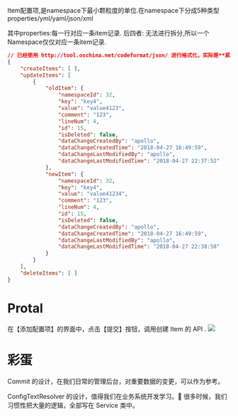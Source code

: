 Item配置项,是namespace下最小颗粒度的单位.在namespace下分成5种类型
properties/yml/yaml/json/xml

其中properties:每一行对应一条item记录.
后四者: 无法进行拆分,所以一个Namespace仅仅对应一条item记录.

```json
// 已经使用 http://tool.oschina.net/codeformat/json/ 进行格式化，实际是**紧凑型**
{
    "createItems": [ ], 
    "updateItems": [
        {
            "oldItem": {
                "namespaceId": 32, 
                "key": "key4", 
                "value": "value4123", 
                "comment": "123", 
                "lineNum": 4, 
                "id": 15, 
                "isDeleted": false, 
                "dataChangeCreatedBy": "apollo", 
                "dataChangeCreatedTime": "2018-04-27 16:49:59", 
                "dataChangeLastModifiedBy": "apollo", 
                "dataChangeLastModifiedTime": "2018-04-27 22:37:52"
            }, 
            "newItem": {
                "namespaceId": 32, 
                "key": "key4", 
                "value": "value41234", 
                "comment": "123", 
                "lineNum": 4, 
                "id": 15, 
                "isDeleted": false, 
                "dataChangeCreatedBy": "apollo", 
                "dataChangeCreatedTime": "2018-04-27 16:49:59", 
                "dataChangeLastModifiedBy": "apollo", 
                "dataChangeLastModifiedTime": "2018-04-27 22:38:58"
            }
        }
    ], 
    "deleteItems": [ ]
}
```

# Protal
在【添加配置项】的界面中，点击【提交】按钮，调用创建 Item 的 API .
![](http://static.iocoder.cn/images/Apollo/2018_03_20/02.png)

# 彩蛋
Commit 的设计，在我们日常的管理后台，对重要数据的变更，可以作为参考。

ConfigTextResolver 的设计，值得我们在业务系统开发学习。🙂 很多时候，我们习惯性把大量的逻辑，全部写在 Service 类中。
